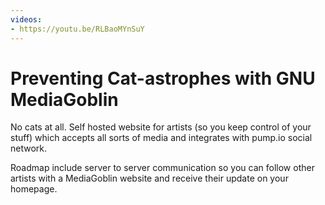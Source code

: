 ```yaml
---
videos:
- https://youtu.be/RLBaoMYnSuY
---
```


# Preventing Cat-astrophes with GNU MediaGoblin

No cats at all. Self hosted website for artists (so you keep control of your stuff) which accepts all sorts of media and integrates with pump.io social network.

Roadmap include server to server communication so you can follow other artists with a MediaGoblin website and receive their update on your homepage.